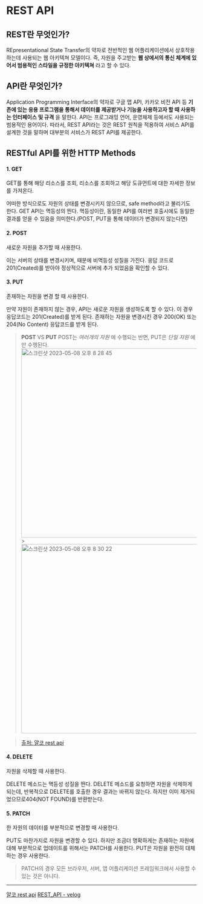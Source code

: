 # REST API

## **REST란 무엇인가?**

REpresentational State Transfer의 약자로 전반적인 웹 어플리케이션에서 상호작용하는데 사용되는 웹 아키텍쳐 모델이다. 즉, 자원을 주고받는 **웹 상에서의 통신 체계에 있어서 범용적인 스타일을 규정한 아키텍쳐** 라고 할 수 있다.

## **API란 무엇인가?**

Application Programming Interface의 약자로 구글 맵 API, 카카오 비전 API 등 **기존에 있는 응용 프로그램을 통해서 데이터를 제공받거나 기능을 사용하고자 할 때 사용하는 인터페이스 및 규격** 을 말한다. API는 프로그래밍 언어, 운영체제 등에서도 사용되는 범용적인 용어이다. 따라서, REST API라는 것은 REST 원칙을 적용하여 서비스 API를 설계한 것을 말하며 대부분의 서비스가 REST API를 제공한다.

## RESTful API를 위한 HTTP Methods

#### 1. GET

GET를 통해 해당 리소스를 조회, 리소스를 조회하고 해당 도큐먼트에 대한 자세한 정보를 가져온다.

어떠한 방식으로도 자원의 상태를 변경시키지 않으므로, safe method라고 불리기도 한다.
GET API는 멱등성의 띈다. 멱등성이란, 동일한 API를 여러번 호출시에도 동일한 결과를 얻을 수 있음을 의미한다.(POST, PUT을 통해 데이터가 변경되지 않는다면)

#### 2. POST

새로운 자원을 추가할 때 사용한다.

이는 서버의 상태를 변경시키며, 때문에 비멱등성 성질을 가진다. 응답 코드로 201(Created)를 받아야 정상적으로 서버에 추가 되었음을 확인할 수 있다.

#### 3. PUT

존재하는 자원을 변경 할 때 사용한다.

만약 자원이 존재하지 않는 경우, API는 새로운 자원을 생성하도록 할 수 있다. 이 경우 응답코드는 201(Created)를 받게 된다.
존재하는 자원을 변경시킨 경우 200(OK) 또는 204(No Content) 응답코드를 받게 된다.

> **POST** VS **PUT**
> POST는 _여러개의 자원_ 에 수행되는 반면, PUT은 _단일 자원_ 에만 수행된다.
> <img width="500" alt="스크린샷 2023-05-08 오후 8 28 45" src="https://user-images.githubusercontent.com/72030487/236812738-5c49346d-f315-48d7-8423-f19aaa4a3ac9.png"> > <img width="500" alt="스크린샷 2023-05-08 오후 8 30 22" src="https://user-images.githubusercontent.com/72030487/236812876-c7569e24-190d-4a15-990f-98f505ea5ca7.png">

> [출처: 얄코 rest api](https://www.yalco.kr/23_rest_api/)

#### 4. DELETE

자원을 삭제할 때 사용한다.

DELETE 메소드는 멱등성 성질을 띈다. DELETE 메소드를 요청하면 자원을 삭제하게 되는데, 반복적으로 DELETE를 호출한 경우 결과는 바뀌지 않는다. 하지만 이미 제거되었으므로404(NOT FOUND)를 반환받는다.

#### 5. PATCH

한 자원의 데이터를 부분적으로 변경할 때 사용한다.

PUT도 마찬가지로 자원을 변경할 수 있다. 하지만 조금더 명확하게는 존재하는 자원에 대해 부분적으로 업데이트를 위해서는 PATCH를 사용한다. PUT은 자원을 완전히 대체하는 경우 사용한다.

> PATCH의 경우 모든 브라우저, 서버, 앱 어플리케이션 프레임워크에서 사용할 수 있는 것은 아니다.

---

[얄코 rest api](https://www.yalco.kr/23_rest_api/)
[REST_API - velog](https://velog.io/@ellyheetov/REST-API)
